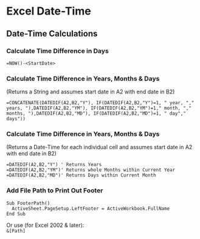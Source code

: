 # Excel Date-Time  

## Date-Time Calculations  

### Calculate Time Difference in Days  
```vbscript
=NOW()-<StartDate>
```

### Calculate Time Difference in Years, Months & Days  
(Returns a String and assumes start date in A2 with end date in B2)  
```vbscript
=CONCATENATE(DATEDIF(A2,B2,"Y"), IF(DATEDIF(A2,B2,"Y")=1, " year, "," years, "),DATEDIF(A2,B2,"YM"), IF(DATEDIF(A2,B2,"YM")=1," month, "," months, "),DATEDIF(A2,B2,"MD"), IF(DATEDIF(A2,B2,"MD")=1, " day"," days"))
```

### Calculate Time Difference in Years, Months & Days 
(Returns a Date-Time for each individual cell and assumes start date in A2 with end date in B2)  
```vbscript
=DATEDIF(A2,B2,"Y") ' Returns Years
=DATEDIF(A2,B2,"YM")' Returns whole Months within Current Year
=DATEDIF(A2,B2,"MD")' Returns Days within Current Month
```

### Add File Path to Print Out Footer  
```vbscript
Sub FooterPath()
  ActiveSheet.PageSetup.LeftFooter = ActiveWorkbook.FullName
End Sub
```
Or use (for Excel 2002 & later):  
`&[Path]`
